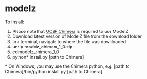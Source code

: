 # modelz

To Install:

1. Please note that <a href="https://www.cgl.ucsf.edu/chimera/">UCSF Chimera</a> is required to use ModelZ
2. Download latest version of ModelZ file from the download folder
3. In a terminal, navigate to where the file was downloaded
4. unzip modelz_chimera_1_0.zip
5. cd modelz_chimera_1_0
6. python* install.py [path to Chimera]



\* On Windows, you may use the Chimera python, e.g. [path to Chimera]/bin/python install.py [path to Chimera]

